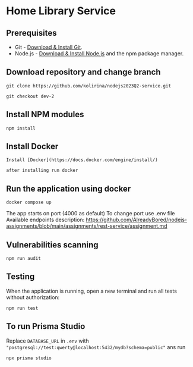 # Home Library Service

## Prerequisites

- Git - [Download & Install Git](https://git-scm.com/downloads).
- Node.js - [Download & Install Node.js](https://nodejs.org/en/download/) and the npm package manager.

## Download repository and change branch

```
git clone https://github.com/kolirina/nodejs2023Q2-service.git

git checkout dev-2
```

## Install NPM modules

```
npm install
```

## Install Docker

```
Install [Docker](https://docs.docker.com/engine/install/)

after installing run docker
```

## Run the application using docker

```
docker compose up
```

The app starts on port (4000 as default)
To change port use .env file
Available endpoints description: https://github.com/AlreadyBored/nodejs-assignments/blob/main/assignments/rest-service/assignment.md

## Vulnerabilities scanning

```
npm run audit
```

## Testing

When the application is running, open a new terminal and run all tests without authorization:

```
npm run test
```

## To run Prisma Studio

Replace `DATABASE_URL` in `.env` with `"postgresql://test:qwerty@localhost:5432/mydb?schema=public"` ans run

```
npx prisma studio
```
